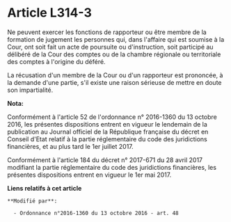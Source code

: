 # Article L314-3

Ne peuvent exercer les fonctions de rapporteur ou être membre de la formation de jugement les personnes qui, dans l'affaire
qui est soumise à la Cour, ont soit fait un acte de poursuite ou d'instruction, soit participé au délibéré de la Cour des
comptes ou de la chambre régionale ou territoriale des comptes à l'origine du déféré. 

La récusation d'un membre de la Cour ou d'un rapporteur est prononcée, à la demande d'une partie, s'il existe une raison
sérieuse de mettre en doute son impartialité.

**Nota:**

Conformément à l'article 52 de l'ordonnance n° 2016-1360 du 13 octobre 2016, les présentes dispositions entrent en vigueur le
lendemain de la publication au Journal officiel de la République française du décret en Conseil d'Etat relatif à la partie
réglementaire du code des juridictions financières, et au plus tard le 1er juillet 2017.

Conformément à l'article 184 du décret n° 2017-671 du 28 avril 2017 modifiant la partie réglementaire du code des
juridictions financières, les présentes dispositions entrent en vigueur le 1er mai 2017.

**Liens relatifs à cet article**

	**Modifié par**:

	  - Ordonnance n°2016-1360 du 13 octobre 2016 - art. 48
